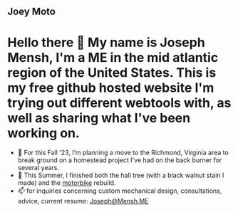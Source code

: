 ## Joey Moto
# Hello there 👋 My name is Joseph Mensh, I'm a ME in the mid atlantic region of the United States. This is my free github hosted website I'm trying out different webtools with, as well as sharing what I've been working on.

- 🔭 For this Fall '23, I’m planning a move to the Richmond, Virginia area to break ground on a homestead project I've had on the back burner for several years.
- 🌱 This Summer, I finished both the hall tree (with a black walnut stain I made) and the [motorbike](https://imgur.com/fo4UIzM) rebuild.
- 📫 for inquiries concerning custom mechanical design, consultations, advice, current resume: [Joseph@Mensh.ME](mailto:joseph@mensh.me) 

<!--
**
Here are some ideas to get you started:

- 🔭 I’m currently working on ...
- 🌱 I’m currently learning ...
- 👯 I’m looking to collaborate on ...
- 🤔 I’m looking for help with ...
- 💬 Ask me about ...
- 📫 How to reach me: ...
- 😄 Pronouns: ...
- ⚡ Fun fact: ...
-->
